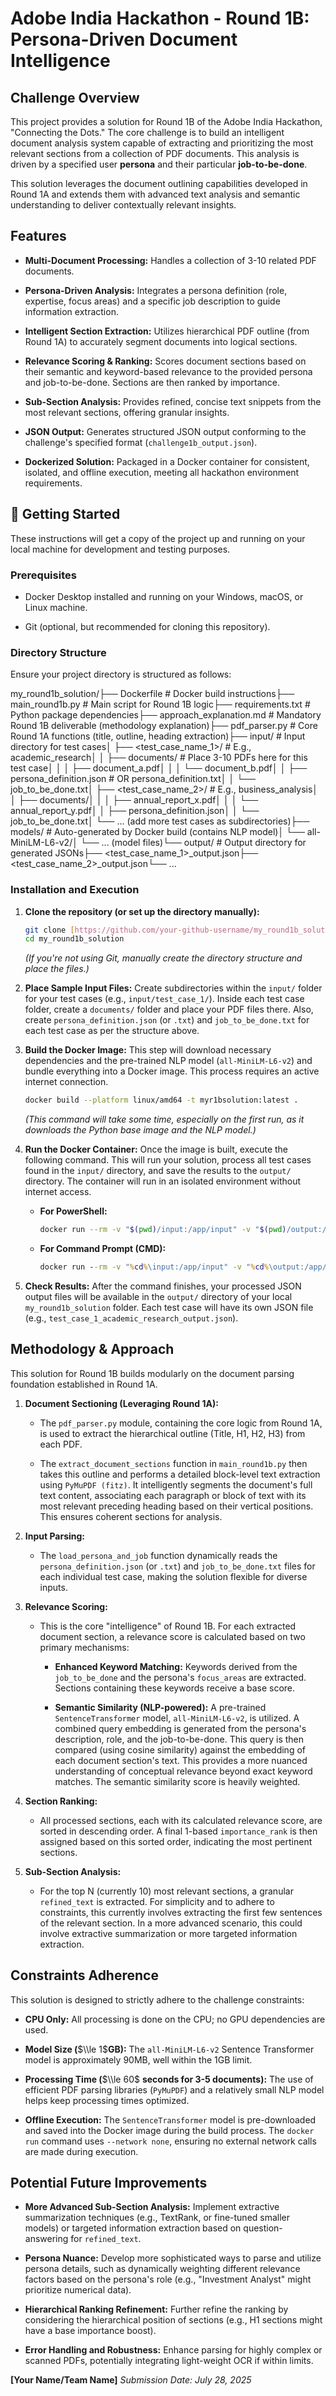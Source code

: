 # Adobe India Hackathon - Round 1B: Persona-Driven Document Intelligence

## Challenge Overview

This project provides a solution for Round 1B of the Adobe India Hackathon, "Connecting the Dots." The core challenge is to build an intelligent document analysis system capable of extracting and prioritizing the most relevant sections from a collection of PDF documents. This analysis is driven by a specified user **persona** and their particular **job-to-be-done**.

This solution leverages the document outlining capabilities developed in Round 1A and extends them with advanced text analysis and semantic understanding to deliver contextually relevant insights.

## Features

* **Multi-Document Processing:** Handles a collection of 3-10 related PDF documents.

* **Persona-Driven Analysis:** Integrates a persona definition (role, expertise, focus areas) and a specific job description to guide information extraction.

* **Intelligent Section Extraction:** Utilizes hierarchical PDF outline (from Round 1A) to accurately segment documents into logical sections.

* **Relevance Scoring & Ranking:** Scores document sections based on their semantic and keyword-based relevance to the provided persona and job-to-be-done. Sections are then ranked by importance.

* **Sub-Section Analysis:** Provides refined, concise text snippets from the most relevant sections, offering granular insights.

* **JSON Output:** Generates structured JSON output conforming to the challenge's specified format (`challenge1b_output.json`).

* **Dockerized Solution:** Packaged in a Docker container for consistent, isolated, and offline execution, meeting all hackathon environment requirements.

## 🚀 Getting Started

These instructions will get a copy of the project up and running on your local machine for development and testing purposes.

### Prerequisites

* Docker Desktop installed and running on your Windows, macOS, or Linux machine.

* Git (optional, but recommended for cloning this repository).

### Directory Structure

Ensure your project directory is structured as follows:

my_round1b_solution/├── Dockerfile                  # Docker build instructions├── main_round1b.py             # Main script for Round 1B logic├── requirements.txt            # Python package dependencies├── approach_explanation.md     # Mandatory Round 1B deliverable (methodology explanation)├── pdf_parser.py               # Core Round 1A functions (title, outline, heading extraction)├── input/                      # Input directory for test cases│   ├── <test_case_name_1>/     # E.g., academic_research│   │   ├── documents/          # Place 3-10 PDFs here for this test case│   │   │   ├── document_a.pdf│   │   │   └── document_b.pdf│   │   ├── persona_definition.json # OR persona_definition.txt│   │   └── job_to_be_done.txt│   ├── <test_case_name_2>/     # E.g., business_analysis│   │   ├── documents/│   │   │   ├── annual_report_x.pdf│   │   │   └── annual_report_y.pdf│   │   ├── persona_definition.json│   │   └── job_to_be_done.txt│   └── ... (add more test cases as subdirectories)├── models/                     # Auto-generated by Docker build (contains NLP model)│   └── all-MiniLM-L6-v2/│       └── ... (model files)└── output/                     # Output directory for generated JSONs├── <test_case_name_1>_output.json├── <test_case_name_2>_output.json└── ...
### Installation and Execution

1.  **Clone the repository (or set up the directory manually):**

    ```bash
    git clone [https://github.com/your-github-username/my_round1b_solution.git](https://github.com/your-github-username/my_round1b_solution.git)
    cd my_round1b_solution
    ```

    *(If you're not using Git, manually create the directory structure and place the files.)*

2.  **Place Sample Input Files:**
    Create subdirectories within the `input/` folder for your test cases (e.g., `input/test_case_1/`). Inside each test case folder, create a `documents/` folder and place your PDF files there. Also, create `persona_definition.json` (or `.txt`) and `job_to_be_done.txt` for each test case as per the structure above.

3.  **Build the Docker Image:**
    This step will download necessary dependencies and the pre-trained NLP model (`all-MiniLM-L6-v2`) and bundle everything into a Docker image. This process requires an active internet connection.

    ```bash
    docker build --platform linux/amd64 -t myr1bsolution:latest .
    ```

    *(This command will take some time, especially on the first run, as it downloads the Python base image and the NLP model.)*

4.  **Run the Docker Container:**
    Once the image is built, execute the following command. This will run your solution, process all test cases found in the `input/` directory, and save the results to the `output/` directory. The container will run in an isolated environment without internet access.

    * **For PowerShell:**

        ```bash
        docker run --rm -v "$(pwd)/input:/app/input" -v "$(pwd)/output:/app/output" --network none myr1bsolution:latest
        ```

    * **For Command Prompt (CMD):**

        ```cmd
        docker run --rm -v "%cd%\input:/app/input" -v "%cd%\output:/app/output" --network none myr1bsolution:latest
        ```

5.  **Check Results:**
    After the command finishes, your processed JSON output files will be available in the `output/` directory of your local `my_round1b_solution` folder. Each test case will have its own JSON file (e.g., `test_case_1_academic_research_output.json`).

## Methodology & Approach

This solution for Round 1B builds modularly on the document parsing foundation established in Round 1A.

1.  **Document Sectioning (Leveraging Round 1A):**

    * The `pdf_parser.py` module, containing the core logic from Round 1A, is used to extract the hierarchical outline (Title, H1, H2, H3) from each PDF.

    * The `extract_document_sections` function in `main_round1b.py` then takes this outline and performs a detailed block-level text extraction using `PyMuPDF (fitz)`. It intelligently segments the document's full text content, associating each paragraph or block of text with its most relevant preceding heading based on their vertical positions. This ensures coherent sections for analysis.

2.  **Input Parsing:**

    * The `load_persona_and_job` function dynamically reads the `persona_definition.json` (or `.txt`) and `job_to_be_done.txt` files for each individual test case, making the solution flexible for diverse inputs.

3.  **Relevance Scoring:**

    * This is the core "intelligence" of Round 1B. For each extracted document section, a relevance score is calculated based on two primary mechanisms:

        * **Enhanced Keyword Matching:** Keywords derived from the `job_to_be_done` and the persona's `focus_areas` are extracted. Sections containing these keywords receive a base score.

        * **Semantic Similarity (NLP-powered):** A pre-trained `SentenceTransformer` model, `all-MiniLM-L6-v2`, is utilized. A combined query embedding is generated from the persona's description, role, and the job-to-be-done. This query is then compared (using cosine similarity) against the embedding of each document section's text. This provides a more nuanced understanding of conceptual relevance beyond exact keyword matches. The semantic similarity score is heavily weighted.

4.  **Section Ranking:**

    * All processed sections, each with its calculated relevance score, are sorted in descending order. A final 1-based `importance_rank` is then assigned based on this sorted order, indicating the most pertinent sections.

5.  **Sub-Section Analysis:**

    * For the top N (currently 10) most relevant sections, a granular `refined_text` is extracted. For simplicity and to adhere to constraints, this currently involves extracting the first few sentences of the relevant section. In a more advanced scenario, this could involve extractive summarization or more targeted information extraction.

## Constraints Adherence

This solution is designed to strictly adhere to the challenge constraints:

* **CPU Only:** All processing is done on the CPU; no GPU dependencies are used.

* **Model Size (**$\\le 1$**GB):** The `all-MiniLM-L6-v2` Sentence Transformer model is approximately 90MB, well within the 1GB limit.

* **Processing Time (**$\\le 60$ **seconds for 3-5 documents):** The use of efficient PDF parsing libraries (`PyMuPDF`) and a relatively small NLP model helps keep processing times optimized.

* **Offline Execution:** The `SentenceTransformer` model is pre-downloaded and saved into the Docker image during the build process. The `docker run` command uses `--network none`, ensuring no external network calls are made during execution.

## Potential Future Improvements

* **More Advanced Sub-Section Analysis:** Implement extractive summarization techniques (e.g., TextRank, or fine-tuned smaller models) or targeted information extraction based on question-answering for `refined_text`.

* **Persona Nuance:** Develop more sophisticated ways to parse and utilize persona details, such as dynamically weighting different relevance factors based on the persona's role (e.g., "Investment Analyst" might prioritize numerical data).

* **Hierarchical Ranking Refinement:** Further refine the ranking by considering the hierarchical position of sections (e.g., H1 sections might have a base importance boost).

* **Error Handling and Robustness:** Enhance parsing for highly complex or scanned PDFs, potentially integrating light-weight OCR if within limits.

**[Your Name/Team Name]**
*Submission Date: July 28, 2025*
